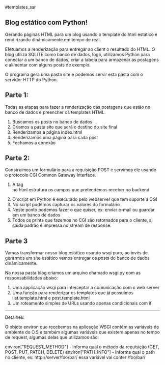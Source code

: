 #templates_ssr

Blog estático com Python!
---------------------------------------------------------------------------------------------------------------------------------------
Gerando páginas HTML para um blog usando o template do html estático e rendirizando dinâmicamente em tempo de real.

Efetuamos a renderização para entregar ao client o resultado do HTML.
O blog utiliza SQLITE como banco de dados, logo, utilizamos Python para conectar a um banco de dados, criar a tabela para armazenar as postagens e alimentar com alguns posts de exemplo.

O programa gera uma pasta site e podemos servir esta pasta com o servidor HTTP do Python.

Parte 1:
---------------------------------------------------------------------------------------------------------------------------------------
Todas as etapas para fazer a renderização das postagens que estão no banco de dados e preencher os templates HTML.

1) Buscamos os posts no banco de dados
2) Criamos a pasta site que será o destino do site final
3) Renderizamos a página index.html
4) Renderizamos uma página para cada post
5) Fechamos a conexão

Parte 2:
---------------------------------------------------------------------------------------------------------------------------------------

Construímos um formulário para a requisição POST e servimos ele usando o protocolo CGI Common Gateway Interface.

1) A tag <form> no html estrutura os campos que pretendemos receber no backend
2) O script em Python é executado pelo webserver que tem suporte a CGI
3) No script podemos capturar os valores do formulário
4) Neste ponto podemos fazer o que quiser, ex: enviar e-mail ou guardar em um banco de dados
5) Todos os prints que fazemos no CGI são retornados para o cliente, a saida padrão é impressa no stream de response.

Parte 3
---------------------------------------------------------------------------------------------------------------------------------------
Vamos transformar nosso blog estático usando wsgi puro, ao invés de gerarmos um site estático vamos entregar os posts do banco de dados dinâmicamente.

Na nossa pasta blog criamos um arquivo chamado wsgi.py com as responsabilidades abaixo:

1) Uma applicação wsgi para interceptar a comunicação com o web server
2) Uma função para renderizar os templates que já possuimos list.template.html e post.template.html
3) Um roteamento simples de URLs usando apenas condicionais com if

---------------------------------------------------------------------------------------------------------------------------------------
Detalhes:

O objeto environ que recebemos na aplicação WSGI contém as variáveis de ambiente do O.S e também algumas variáveis que existem apenas no tempo de request, algumas delas que utilizamos são:

environ["REQUEST_METHOD"] - Informa qual o método da requisição (GET, POST, PUT, PATCH, DELETE)
environ["PATH_INFO"] - Informa qual o path no cliente, ex: http://server/foo/bar/ essa variável vai conter /foo/bar/
